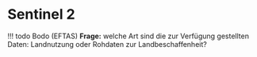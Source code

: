 # Sentinel 2

!!! todo
    Bodo (EFTAS)
    **Frage:** welche Art sind die zur Verfügung gestellten Daten: Landnutzung oder Rohdaten zur Landbeschaffenheit?


